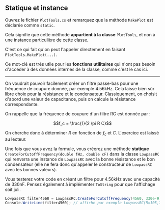 ## Statique et instance

Ouvrez le fichier `PlotTools.cs` et remarquez que la méthode `MakePlot` est déclarée comme `static`.

Cela signifie que cette méthode **appartient à la classe** `PlotTools`, et non à une instance particulière de cette classe.

C'est ce qui fait qu'on peut l'appeler directement en faisant `PlotTools.MakePlot(...)`. 

Ce mot-clé est très utile pour les **fonctions utilitaires** qui n'ont pas besoin d'accéder à des données internes de la classe, comme c'est le cas ici.

---

On voudrait pouvoir facilement créer un filtre passe-bas pour une fréquence de coupure donnée, par exemple $4.56 \mathrm{kHz}$. Cela laisse bien sûr libre choix pour la résistance et le condensateur. Classiquement, on choisit d'abord une valeur de capacitance, puis on calcule la résistance correspondante.

On rappelle que la fréquence de coupure d'un filtre RC est donnée par :

$$f_c = \frac{1}{2 \pi R C}$$

On cherche donc à déterminer $R$ en fonction de $f_c$ et $C$. L'exercice est laissé au lecteur.

Une fois que vous avez la formule, vous créerez une méthode **statique** `CreateForCutoffFrequency(double fHz, double cF)` dans la classe `LowpassRC` qui renverra une instance de `LowpassRC` avec la bonne résistance et le bon condensateur (elle ne fera donc qu'appeler le constructeur de `LowpassRC` avec les bonnes valeurs).

Vous testerez votre code en créant un filtre pour $4.56 \mathrm{kHz}$ avec une capacité de $330 \mathrm{nF}$. Pensez également à implémenter `ToString` pour que l'affichage soit joli.

```csharp
LowpassRC filter4560 = LowpassRC.CreateForCutoffFrequency(4560, 330e-9);
Console.WriteLine(filter4560); // affiche par exemple LowpassRC(R=105,7648478813765 Ω, C=3,3E-07 F, f0=4560 Hz)
```